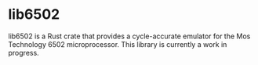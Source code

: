 # lib6502

lib6502 is a Rust crate that provides a cycle-accurate emulator for the Mos Technology 6502 microprocessor. This library is currently a work in progress.
